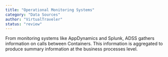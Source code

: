 ```yaml
---
title: "Operational Monitoring Systems"
category: "Data Sources"
author: "VirtualTraveler"
status: "review"
---
```


From monitoring systems like AppDynamics and Splunk, ADSS gathers information on calls between Containers. This information is aggregated to produce summary information at the business processes level. 